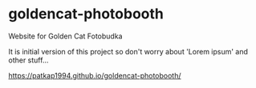 # goldencat-photobooth
Website for Golden Cat Fotobudka

It is initial version of this project so don't worry about 'Lorem ipsum' and other stuff...

 https://patkap1994.github.io/goldencat-photobooth/
